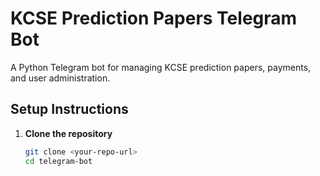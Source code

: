 # KCSE Prediction Papers Telegram Bot

A Python Telegram bot for managing KCSE prediction papers, payments, and user administration.

## Setup Instructions

1. **Clone the repository**
   ```bash
   git clone <your-repo-url>
   cd telegram-bot
